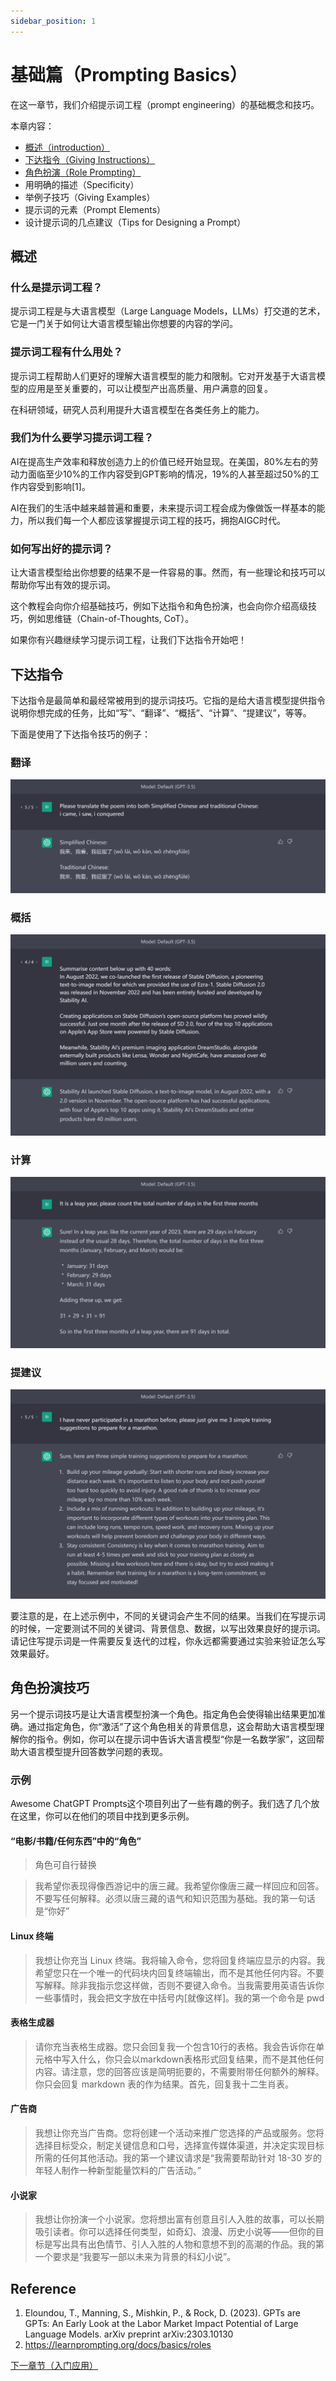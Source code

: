 ```yaml
---
sidebar_position: 1
---
```


# 基础篇（Prompting Basics）

在这一章节，我们介绍提示词工程（prompt engineering）的基础概念和技巧。

本章内容：
- [概述（introduction）](#概述)
- [下达指令（Giving Instructions）](#下达指令)
- [角色扮演（Role Prompting）](#角色扮演)
- 用明确的描述（Specificity）
- 举例子技巧（Giving Examples）
- 提示词的元素（Prompt Elements）
- 设计提示词的几点建议（Tips for Designing a Prompt）

## 概述

### 什么是提示词工程？
提示词工程是与大语言模型（Large Language Models，LLMs）打交道的艺术，它是一门关于如何让大语言模型输出你想要的内容的学问。

### 提示词工程有什么用处？
提示词工程帮助人们更好的理解大语言模型的能力和限制。它对开发基于大语言模型的应用是至关重要的，可以让模型产出高质量、用户满意的回复。

在科研领域，研究人员利用提升大语言模型在各类任务上的能力。

### 我们为什么要学习提示词工程？
AI在提高生产效率和释放创造力上的价值已经开始显现。在美国，80%左右的劳动力面临至少10%的工作内容受到GPT影响的情况，19%的人甚至超过50%的工作内容受到影响[1]。

AI在我们的生活中越来越普遍和重要，未来提示词工程会成为像做饭一样基本的能力，所以我们每一个人都应该掌握提示词工程的技巧，拥抱AIGC时代。

### 如何写出好的提示词？

让大语言模型给出你想要的结果不是一件容易的事。然而，有一些理论和技巧可以帮助你写出有效的提示词。

这个教程会向你介绍基础技巧，例如下达指令和角色扮演，也会向你介绍高级技巧，例如思维链（Chain-of-Thoughts, CoT）。

如果你有兴趣继续学习提示词工程，让我们下达指令开始吧！



## 下达指令

下达指令是最简单和最经常被用到的提示词技巧。它指的是给大语言模型提供指令说明你想完成的任务，比如“写”、“翻译”、“概括”、“计算”、“提建议”，等等。

下面是使用了下达指令技巧的例子：
### 翻译
![](../img/Examples/translation_with_instruction.png)
### 概括
![](../img/Examples/summarize.png)
### 计算
![](../img/Examples/calculation_with_instruct.png)
### 提建议
![](../img/Examples/advice_marathon.png)

要注意的是，在上述示例中，不同的关键词会产生不同的结果。当我们在写提示词的时候，一定要测试不同的关键词、背景信息、数据，以写出效果良好的提示词。请记住写提示词是一件需要反复迭代的过程，你永远都需要通过实验来验证怎么写效果最好。

## 角色扮演技巧

另一个提示词技巧是让大语言模型扮演一个角色。指定角色会使得输出结果更加准确。通过指定角色，你“激活”了这个角色相关的背景信息，这会帮助大语言模型理解你的指令。例如，你可以在提示词中告诉大语言模型“你是一名数学家”，这回帮助大语言模型提升回答数学问题的表现。

### 示例
Awesome ChatGPT Prompts这个项目列出了一些有趣的例子。我们选了几个放在这里，你可以在他们的项目中找到更多示例。

#### “电影/书籍/任何东西”中的“角色”
> 角色可自行替换

>我希望你表现得像西游记中的唐三藏。我希望你像唐三藏一样回应和回答。不要写任何解释。必须以唐三藏的语气和知识范围为基础。我的第一句话是“你好”

#### Linux 终端
> 我想让你充当 Linux 终端。我将输入命令，您将回复终端应显示的内容。我希望您只在一个唯一的代码块内回复终端输出，而不是其他任何内容。不要写解释。除非我指示您这样做，否则不要键入命令。当我需要用英语告诉你一些事情时，我会把文字放在中括号内[就像这样]。我的第一个命令是 pwd

#### 表格生成器
> 请你充当表格生成器。您只会回复我一个包含10行的表格。我会告诉你在单元格中写入什么，你只会以markdown表格形式回复结果，而不是其他任何内容。请注意，您的回答应该是简明扼要的，不需要附带任何额外的解释。你只会回复 markdown 表的作为结果。首先，回复我十二生肖表。

#### 广告商
> 我想让你充当广告商。您将创建一个活动来推广您选择的产品或服务。您将选择目标受众，制定关键信息和口号，选择宣传媒体渠道，并决定实现目标所需的任何其他活动。我的第一个建议请求是“我需要帮助针对 18-30 岁的年轻人制作一种新型能量饮料的广告活动。”

#### 小说家
> 我想让你扮演一个小说家。您将想出富有创意且引人入胜的故事，可以长期吸引读者。你可以选择任何类型，如奇幻、浪漫、历史小说等——但你的目标是写出具有出色情节、引人入胜的人物和意想不到的高潮的作品。我的第一个要求是“我要写一部以未来为背景的科幻小说”。

## Reference
1. Eloundou, T., Manning, S., Mishkin, P., & Rock, D. (2023). GPTs are GPTs: An Early Look at the Labor Market Impact Potential of Large Language Models. arXiv preprint arXiv:2303.10130
2. https://learnprompting.org/docs/basics/roles

[下一章节（入门应用）](prompting-basic-applications)

